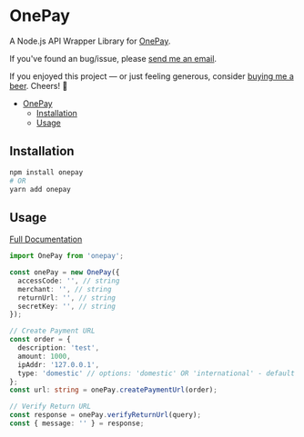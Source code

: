 # OnePay

A Node.js API Wrapper Library for [OnePay](https://www.onepay.vn/).

If you've found an bug/issue, please [send me an email](mailto:hieumdoan@gmail.com).

If you enjoyed this project — or just feeling generous, consider [buying me a beer](https://www.paypal.com/paypalme/hieudoanm/). Cheers! 🍻

- [OnePay](#onepay)
  - [Installation](#installation)
  - [Usage](#usage)

## Installation

```sh
npm install onepay
# OR
yarn add onepay
```

## Usage

[Full Documentation](https://mtf.onepay.vn/developer/)

```ts
import OnePay from 'onepay';

const onePay = new OnePay({
  accessCode: '', // string
  merchant: '', // string
  returnUrl: '', // string
  secretKey: '', // string
});

// Create Payment URL
const order = {
  description: 'test',
  amount: 1000,
  ipAddr: '127.0.0.1',
  type: 'domestic' // options: 'domestic' OR 'international' - default "domestic"
};
const url: string = onePay.createPaymentUrl(order);

// Verify Return URL
const response = onePay.verifyReturnUrl(query);
const { message: '' } = response;
```
